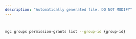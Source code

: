 ```yaml
---
description: "Automatically generated file. DO NOT MODIFY"
---
```


```bash


mgc groups permission-grants list --group-id {group-id}

```